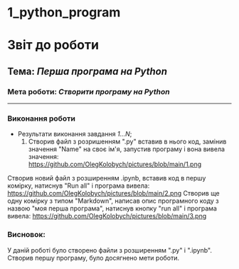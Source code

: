 # 1_python_program
# Звіт до роботи
## Тема: _Перша програма на Python_
### Мета роботи: _Створити програму на Python_
---
### Виконання роботи
- Результати виконання завдання *1...N*;
    1. Створив файл з розришенням ".py" вставив в нього код, замінив значення "Name" на своє ім'я, запустив програму і вона вивела значення:
    https://github.com/OlegKolobych/pictures/blob/main/1.png

Створив  новий файл з розширенням .ipynb, вставив код в першу комірку, натиснув "Run all" і програма вивела: https://github.com/OlegKolobych/pictures/blob/main/2.png
Створив ще одну комірку з типом "Markdown", написав опис програмного коду з назвою "моя перша програма", натиснув кнопку "run all" і програма вивела: https://github.com/OlegKolobych/pictures/blob/main/3.png



### Висновок: 
У даній роботі було створено файли з розширенням ".py" i ".ipynb". Створив першу програму, було досягнено мети роботи.
